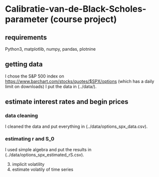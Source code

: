 # Calibratie-van-de-Black-Scholes-parameter (course project)

## requirements
Python3, matplotlib, numpy, pandas, plotnine

## getting data
I chose the S&P 500 index on 
https://www.barchart.com/stocks/quotes/$SPX/options
(which has a daily limit on downloads)
I put the data in (../data/).

## estimate interest rates and begin prices
### data cleaning
I cleaned the data and put everything in (../data/options_spx_data.csv).
### estimating r and S_0
I used simple algebra and put the results in (../data/options_spx_estimated_rS.csv). 


3. implicit volatility
4. estimate volatily of time series

